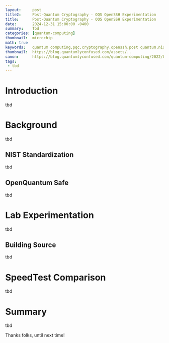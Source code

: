 ```yaml
---
layout:     post
title2:     Post-Quantum Cryptography - OQS OpenSSH Experimentation
title:      Post-Quantum Cryptography - OQS OpenSSH Experimentation
date:       2024-12-31 15:00:00 -0400
summary:    Tbd  
categories: [quantum-computing]
thumbnail:  microchip
math: true
keywords:   quantum computing,pqc,cryptography,openssh,post quantum,nist,standardization
thumbnail:  https://blog.quantumlyconfused.com/assets/..
canon:      https://blog.quantumlyconfused.com/quantum-computing/2022/04/17/pqc-oqs-openssh/
tags:
 - tbd
---
```


<h1>Introduction</h1>

<!---<p>
<img width="70%" height="70%" src="{{ '/assets/ops-life/infosec-banner1.png' | relative_url }}">
</p>-->

tbd

<h1>Background</h1>

tbd

<h2>NIST Standardization</h2>

tbd

<h2>OpenQuantum Safe</h2>

tbd

<h1>Lab Experimentation</h1>

tbd

<h2>Building Source</h2>

tbd

<h1>SpeedTest Comparison</h1>

tbd

<h1>Summary</h1>

tbd

Thanks folks, until next time!